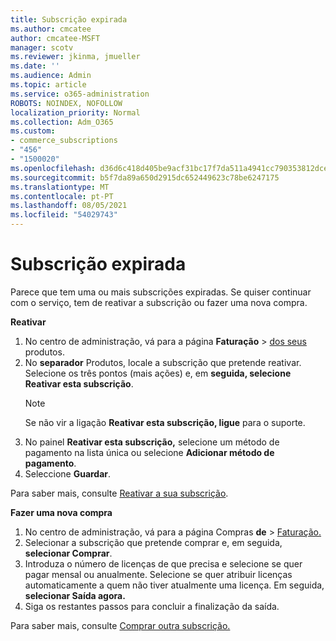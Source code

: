 ```yaml
---
title: Subscrição expirada
ms.author: cmcatee
author: cmcatee-MSFT
manager: scotv
ms.reviewer: jkinma, jmueller
ms.date: ''
ms.audience: Admin
ms.topic: article
ms.service: o365-administration
ROBOTS: NOINDEX, NOFOLLOW
localization_priority: Normal
ms.collection: Adm_O365
ms.custom:
- commerce_subscriptions
- "456"
- "1500020"
ms.openlocfilehash: d36d6c418d405be9acf31bc17f7da511a4941cc790353812dce2f088a2d19604
ms.sourcegitcommit: b5f7da89a650d2915dc652449623c78be6247175
ms.translationtype: MT
ms.contentlocale: pt-PT
ms.lasthandoff: 08/05/2021
ms.locfileid: "54029743"
---
```

# <a name="expired-subscription"></a>Subscrição expirada

Parece que tem uma ou mais subscrições expiradas. Se quiser continuar com o serviço, tem de reativar a subscrição ou fazer uma nova compra.
  
**Reativar**
  
1. No centro de administração, vá para a página **Faturação** \> [dos seus](https://go.microsoft.com/fwlink/p/?linkid=842054) produtos.
2. No **separador** Produtos, locale a subscrição que pretende reativar. Selecione os três pontos (mais ações) e, em **seguida, selecione Reativar esta subscrição**.
    > [!NOTE]
    > Se não vir a ligação **Reativar esta subscrição, ligue** para o suporte.
3. No painel **Reativar esta subscrição,** selecione um método de pagamento na lista única ou selecione **Adicionar método de pagamento**.
4. Seleccione **Guardar**.

Para saber mais, consulte [Reativar a sua subscrição](/microsoft-365/commerce/subscriptions/reactivate-your-subscription).

**Fazer uma nova compra**
  
1. No centro de administração, vá para a página Compras **de** \> [Faturação.](https://go.microsoft.com/fwlink/p/?linkid=868433)
2. Selecionar a subscrição que pretende comprar e, em seguida, **selecionar Comprar**.
3. Introduza o número de licenças de que precisa e selecione se quer pagar mensal ou anualmente. Selecione se quer atribuir licenças automaticamente a quem não tiver atualmente uma licença. Em seguida, **selecionar Saída agora.**
4. Siga os restantes passos para concluir a finalização da saída.

Para saber mais, consulte [Comprar outra subscrição.](/microsoft-365/commerce/buy-another-subscription)